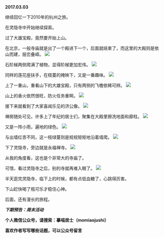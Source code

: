 
          
**2017.03.03**

继续回忆一下2010年的杭州之旅。

在灵隐寺中开始继续探索。

过了大雄宝殿，竟然要开始上山。

在北京，一般寺庙就是出了一个殿进下一个，后面就结束了，而这里的大殿则是依山而建，层峦叠嶂。
![](https://pic2.zhimg.com/v2-a5f1074850b415aa86f815403504e821.jpg)


石阶梯两侧爬满了植物，显得阶梯更加宏伟。
![](https://pic2.zhimg.com/v2-29c75c92e1edbf8a6cfe2317b49a50d2.jpg)


同样的莲花座扶手，在枝蔓的掩映下，又是一番趣味。
![](https://pic2.zhimg.com/v2-804266778f9ca13809e8166936cc6d17.jpg)


上了一重山，重看山下的大雄宝殿，只有两侧的飞檐依稀可辨。
![](https://pic4.zhimg.com/v2-3d38ccc49c94a4280f046097ee7afa06.jpg)


山上的香火依然很旺，防火任务重啊。
![](https://pic2.zhimg.com/v2-7cc981c4e7eb26581daa984c899bf0cc.jpg)


接下来就看到了大家喜闻乐见的济公像。
![](https://pic1.zhimg.com/v2-a47d24c957e1d2b0bc1e6810d42a23e6.jpg)


禅房随处可见，许多上了年纪的居士们，聚集在大殿里擦洗地面和廊柱。
![](https://pic1.zhimg.com/v2-827b1217e6c4af034543268af148c868.jpg)


又是一阵小雨，遍地的绿色。
![](https://pic2.zhimg.com/v2-7208c8bc78ba99b3b729b324b1d8e23c.jpg)


与出墙红杏不同，这一枝绿蔓则是规规矩矩地沿着墙爬。
![](https://pic1.zhimg.com/v2-9dcc7fbe56fc584822737c9452bc6c9b.jpg)


下了灵隐寺，旁边就是永福禅寺。
![](https://pic1.zhimg.com/v2-0905de5ee0410f96b5568fe267cff55d.jpg)


从我的角度看，这也是个非常大的寺庙了。

可惜，看过灵隐寺之后，别的寺就再难入眼了。
![](https://pic2.zhimg.com/v2-29ec5c015ea7cf4d624f9f2b729fe2d4.jpg)


半天逛完灵隐寺，临下上的时候，都有点低血糖了，心跳得厉害。

下山赶快喝了瓶可乐才稳住心神。

后面，还有漫长的旅程。


***下期预告：周末活动***


**个人微信公众号，请搜索：摹喵居士（momiaojushi）**

**喜欢作者写写哪些话题，可以公众号留言**

        